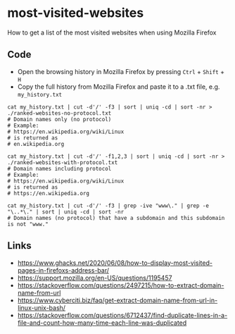 # most-visited-websites
How to get a list of the most visited websites when using Mozilla Firefox

## Code

- Open the browsing history in Mozilla Firefox by pressing `Ctrl` + `Shift` + `H`
- Copy the full history from Mozilla Firefox and paste it to a .txt file, e.g. `my_history.txt`

```
cat my_history.txt | cut -d'/' -f3 | sort | uniq -cd | sort -nr > ./ranked-websites-no-protocol.txt
# Domain names only (no protocol)
# Example:
# https://en.wikipedia.org/wiki/Linux
# is returned as
# en.wikipedia.org

cat my_history.txt | cut -d'/' -f1,2,3 | sort | uniq -cd | sort -nr > ./ranked-websites-with-protocol.txt
# Domain names including protocol
# Example:
# https://en.wikipedia.org/wiki/Linux
# is returned as
# https://en.wikipedia.org

cat my_history.txt | cut -d'/' -f3 | grep -ive "www\." | grep -e "\..*\." | sort | uniq -cd | sort -nr
# Domain names (no protocol) that have a subdomain and this subdomain is not "www."
```

## Links
- https://www.ghacks.net/2020/06/08/how-to-display-most-visited-pages-in-firefoxs-address-bar/
- https://support.mozilla.org/en-US/questions/1195457
- https://stackoverflow.com/questions/2497215/how-to-extract-domain-name-from-url
- https://www.cyberciti.biz/faq/get-extract-domain-name-from-url-in-linux-unix-bash/
- https://stackoverflow.com/questions/6712437/find-duplicate-lines-in-a-file-and-count-how-many-time-each-line-was-duplicated
